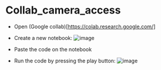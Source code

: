 # Collab_camera_access
- Open (Google collab)[https://colab.research.google.com/]
- Create a new notebook:
  ![image](https://github.com/edd-ie/Collab_camera_access/assets/57677657/32cf29c7-e806-4ff4-9551-faab2822a8ed)

- Paste the code on the notebook
- Run the code by pressing the play button:
  ![image](https://github.com/edd-ie/Collab_camera_access/assets/57677657/9b3f9431-14c4-4f43-8c7e-c5e7214098b1)

